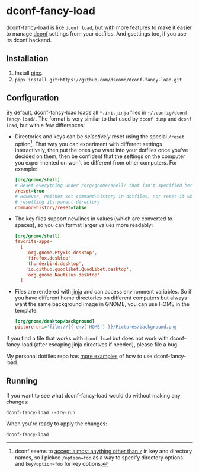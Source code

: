 # dconf-fancy-load

dconf-fancy-load is like `dconf load`, but with more features to make it easier
to manage [dconf](https://gitlab.gnome.org/GNOME/dconf) settings from your
dotfiles. And gsettings too, if you use its dconf backend.

## Installation

1.  Install [pipx](https://pypa.github.io/pipx/).
1.  `pipx install git+https://github.com/dseomn/dconf-fancy-load.git`

## Configuration

By default, dconf-fancy-load loads all `*.ini.jinja` files in
`~/.config/dconf-fancy-load/`. The format is very similar to that used by `dconf
dump` and `dconf load`, but with a few differences:

*   Directories and keys can be *selectively* reset using the special `/reset`
    option[^1]. That way you can experiment with different settings
    interactively, then put the ones you want into your dotfiles once you've
    decided on them, then be confident that the settings on the computer you
    experimented on won't be different from other computers. For example:

    ```INI
    [org/gnome/shell]
    # Reset everything under /org/gnome/shell/ that isn't specified here.
    /reset=true
    # However, neither set command-history in dotfiles, nor reset it when
    # resetting its parent directory.
    command-history/reset=false
    ```

[^1]: dconf seems to [accept almost anything other than
    `/`](https://gitlab.gnome.org/GNOME/dconf/-/blob/main/common/dconf-paths.c)
    in key and directory names, so I picked `/option=foo` as a way to specify
    directory options and `key/option=foo` for key options.

*   The key files support newlines in values (which are converted to spaces), so
    you can format larger values more readably:

    ```INI
    [org/gnome/shell]
    favorite-apps=
      [
        'org.gnome.Ptyxis.desktop',
        'firefox.desktop',
        'thunderbird.desktop',
        'io.github.quodlibet.QuodLibet.desktop',
        'org.gnome.Nautilus.desktop'
      ]
    ```

*   Files are rendered with
    [jinja](https://jinja.palletsprojects.com/en/stable/templates/) and can
    access environment variables. So if you have different home directories on
    different computers but always want the same background image in GNOME, you
    can use HOME in the template:

    ```INI
    [org/gnome/desktop/background]
    picture-uri='file://{{ env['HOME'] }}/Pictures/background.png'
    ```

If you find a file that works with `dconf load` but does not work with
dconf-fancy-load (after escaping jinja directives if needed), please file a bug.

My personal dotfiles repo has [more
examples](https://github.com/dseomn/dotfiles/tree/public/.config/dconf-fancy-load)
of how to use dconf-fancy-load.

## Running

If you want to see what dconf-fancy-load would do without making any changes:

```
dconf-fancy-load --dry-run
```

When you're ready to apply the changes:

```
dconf-fancy-load
```
